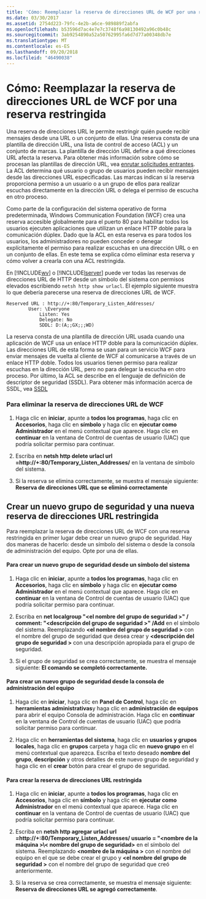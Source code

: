 ```yaml
---
title: 'Cómo: Reemplazar la reserva de direcciones URL de WCF por una reserva restringida'
ms.date: 03/30/2017
ms.assetid: 2754d223-79fc-4e2b-a6ce-989889f2abfa
ms.openlocfilehash: b53596d7ac4e7e7c3748f6a98130492a96c0b48c
ms.sourcegitcommit: 3ab9254890a52a50762995fa6d7d77a00348db7e
ms.translationtype: MT
ms.contentlocale: es-ES
ms.lasthandoff: 09/20/2018
ms.locfileid: "46490038"
---
```

# <a name="how-to-replace-the-wcf-url-reservation-with-a-restricted-reservation"></a>Cómo: Reemplazar la reserva de direcciones URL de WCF por una reserva restringida
Una reserva de direcciones URL le permite restringir quién puede recibir mensajes desde una URL o un conjunto de ellas. Una reserva consta de una plantilla de dirección URL, una lista de control de acceso (ACL) y un conjunto de marcas. La plantilla de dirección URL define a qué direcciones URL afecta la reserva. Para obtener más información sobre cómo se procesan las plantillas de dirección URL, vea [enrutar solicitudes entrantes](https://go.microsoft.com/fwlink/?LinkId=136764). La ACL determina qué usuario o grupo de usuarios pueden recibir mensajes desde las direcciones URL especificadas. Las marcas indican si la reserva proporciona permiso a un usuario o a un grupo de ellos para realizar escuchas directamente en la dirección URL o delega el permiso de escucha en otro proceso.  
  
 Como parte de la configuración del sistema operativo de forma predeterminada, Windows Communication Foundation (WCF) crea una reserva accesible globalmente para el puerto 80 para habilitar todos los usuarios ejecuten aplicaciones que utilizan un enlace HTTP doble para la comunicación dúplex. Dado que la ACL en esta reserva es para todos los usuarios, los administradores no pueden conceder o denegar explícitamente el permiso para realizar escuchas en una dirección URL o en un conjunto de ellas. En este tema se explica cómo eliminar esta reserva y cómo volver a crearla con una ACL restringida.  
  
 En [!INCLUDE[wv](../../../../includes/wv-md.md)] o [!INCLUDE[lserver](../../../../includes/lserver-md.md)] puede ver todas las reservas de direcciones URL de HTTP desde un símbolo del sistema con permisos elevados escribiendo `netsh http show urlacl`.  El ejemplo siguiente muestra lo que debería parecerse una reserva de direcciones URL de WCF.  
  
```  
Reserved URL : http://+:80/Temporary_Listen_Addresses/  
        User: \Everyone  
            Listen: Yes  
            Delegate: No  
            SDDL: D:(A;;GX;;;WD)  
```  
  
 La reserva consta de una plantilla de dirección URL usada cuando una aplicación de WCF usa un enlace HTTP doble para la comunicación dúplex. Las direcciones URL de esta forma se usan para un servicio WCF para enviar mensajes de vuelta al cliente de WCF al comunicarse a través de un enlace HTTP doble. Todos los usuarios tienen permiso para realizar escuchas en la dirección URL, pero no para delegar la escucha en otro proceso. Por último, la ACL se describe en el lenguaje de definición de descriptor de seguridad (SSDL). Para obtener más información acerca de SSDL, vea [SSDL](https://go.microsoft.com/fwlink/?LinkId=136789)  
  
### <a name="to-delete-the-wcf-url-reservation"></a>Para eliminar la reserva de direcciones URL de WCF  
  
1.  Haga clic en **iniciar**, apunte a **todos los programas**, haga clic en **Accesorios**, haga clic en **símbolo** y haga clic en **ejecutar como Administrador** en el menú contextual que aparece. Haga clic en **continuar** en la ventana de Control de cuentas de usuario (UAC) que podría solicitar permiso para continuar.  
  
2.  Escriba en **netsh http delete urlacl url =http://+:80/Temporary_Listen_Addresses/**  en la ventana de símbolo del sistema.  
  
3.  Si la reserva se elimina correctamente, se muestra el mensaje siguiente: **Reserva de direcciones URL que se eliminó correctamente**  
  
## <a name="creating-a-new-security-group-and-new-restricted-url-reservation"></a>Crear un nuevo grupo de seguridad y una nueva reserva de direcciones URL restringida  
 Para reemplazar la reserva de direcciones URL de WCF con una reserva restringida en primer lugar debe crear un nuevo grupo de seguridad. Hay dos maneras de hacerlo: desde un símbolo del sistema o desde la consola de administración del equipo. Opte por una de ellas.  
  
#### <a name="to-create-a-new-security-group-from-a-command-prompt"></a>Para crear un nuevo grupo de seguridad desde un símbolo del sistema  
  
1.  Haga clic en **iniciar**, apunte a **todos los programas**, haga clic en **Accesorios**, haga clic en **símbolo** y haga clic en **ejecutar como Administrador** en el menú contextual que aparece. Haga clic en **continuar** en la ventana de Control de cuentas de usuario (UAC) que podría solicitar permiso para continuar.  
  
2.  Escriba en **net localgroup "\<el nombre del grupo de seguridad >" / comment: "\<descripción del grupo de seguridad >" /Add** en el símbolo del sistema. Reemplazando  **\<el nombre del grupo de seguridad >** con el nombre del grupo de seguridad que desea crear y  **\<descripción del grupo de seguridad >** con una descripción apropiada para el grupo de seguridad.  
  
3.  Si el grupo de seguridad se crea correctamente, se muestra el mensaje siguiente: **El comando se completó correctamente.**  
  
#### <a name="to-create-a-new-security-group-from-the-computer-management-console"></a>Para crear un nuevo grupo de seguridad desde la consola de administración del equipo  
  
1.  Haga clic en **iniciar**, haga clic en **Panel de Control**, haga clic en **herramientas administrativas**y haga clic en **administración de equipos** para abrir el equipo Consola de administración. Haga clic en **continuar** en la ventana de Control de cuentas de usuario (UAC) que podría solicitar permiso para continuar.  
  
2.  Haga clic en **herramientas del sistema**, haga clic en **usuarios y grupos locales**, haga clic en **grupos** carpeta y haga clic en **nuevo grupo** en el menú contextual que aparezca. Escriba el texto deseado **nombre del grupo**, **descripción** y otros detalles de este nuevo grupo de seguridad y haga clic en el **crear** botón para crear el grupo de seguridad.  
  
#### <a name="to-create-the-restricted-url-reservation"></a>Para crear la reserva de direcciones URL restringida  
  
1.  Haga clic en **iniciar**, apunte a **todos los programas**, haga clic en **Accesorios**, haga clic en **símbolo** y haga clic en **ejecutar como Administrador** en el menú contextual que aparece. Haga clic en **continuar** en la ventana de Control de cuentas de usuario (UAC) que podría solicitar permiso para continuar.  
  
2.  Escriba en **netsh http agregar urlacl url =http://+:80/Temporary_Listen_Addresses/ usuario = "\<nombre de la máquina >\\< nombre del grupo de seguridad\>**  en el símbolo del sistema. Reemplazando  **\<nombre de la máquina >** con el nombre del equipo en el que se debe crear el grupo y  **\<el nombre del grupo de seguridad >** con el nombre del grupo de seguridad que creó anteriormente.  
  
3.  Si la reserva se crea correctamente, se muestra el mensaje siguiente: **Reserva de direcciones URL se agregó correctamente**.

